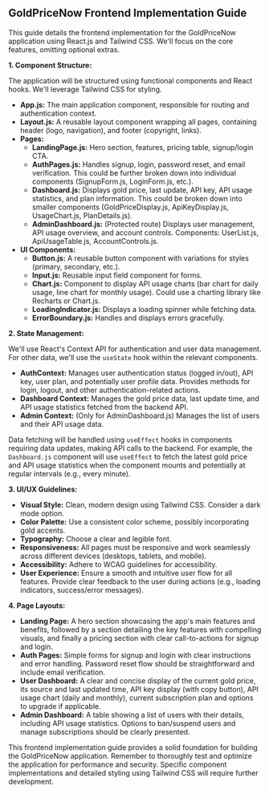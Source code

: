 ## GoldPriceNow Frontend Implementation Guide

This guide details the frontend implementation for the GoldPriceNow application using React.js and Tailwind CSS.  We'll focus on the core features, omitting optional extras.

**1. Component Structure:**

The application will be structured using functional components and React hooks.  We'll leverage Tailwind CSS for styling.

* **App.js:** The main application component, responsible for routing and authentication context.
* **Layout.js:**  A reusable layout component wrapping all pages, containing header (logo, navigation), and footer (copyright, links).
* **Pages:**
    * **LandingPage.js:** Hero section, features, pricing table, signup/login CTA.
    * **AuthPages.js:**  Handles signup, login, password reset, and email verification.  This could be further broken down into individual components (SignupForm.js, LoginForm.js, etc.).
    * **Dashboard.js:** Displays gold price, last update, API key, API usage statistics, and plan information.  This could be broken down into smaller components (GoldPriceDisplay.js, ApiKeyDisplay.js, UsageChart.js, PlanDetails.js).
    * **AdminDashboard.js:** (Protected route) Displays user management, API usage overview, and account controls.  Components: UserList.js, ApiUsageTable.js, AccountControls.js.
* **UI Components:**
    * **Button.js:**  A reusable button component with variations for styles (primary, secondary, etc.).
    * **Input.js:** Reusable input field component for forms.
    * **Chart.js:**  Component to display API usage charts (bar chart for daily usage, line chart for monthly usage).  Could use a charting library like Recharts or Chart.js.
    * **LoadingIndicator.js:** Displays a loading spinner while fetching data.
    * **ErrorBoundary.js:**  Handles and displays errors gracefully.


**2. State Management:**

We'll use React's Context API for authentication and user data management.  For other data, we'll use the `useState` hook within the relevant components.

* **AuthContext:**  Manages user authentication status (logged in/out), API key, user plan, and potentially user profile data.  Provides methods for login, logout, and other authentication-related actions.
* **Dashboard Context:** Manages the gold price data, last update time, and API usage statistics fetched from the backend API.
* **Admin Context:** (Only for AdminDashboard.js)  Manages the list of users and their API usage data.

Data fetching will be handled using `useEffect` hooks in components requiring data updates, making API calls to the backend.  For example, the `Dashboard.js` component will use `useEffect` to fetch the latest gold price and API usage statistics when the component mounts and potentially at regular intervals (e.g., every minute).

**3. UI/UX Guidelines:**

* **Visual Style:** Clean, modern design using Tailwind CSS.  Consider a dark mode option.
* **Color Palette:**  Use a consistent color scheme, possibly incorporating gold accents.
* **Typography:** Choose a clear and legible font.
* **Responsiveness:**  All pages must be responsive and work seamlessly across different devices (desktops, tablets, and mobile).
* **Accessibility:** Adhere to WCAG guidelines for accessibility.
* **User Experience:**  Ensure a smooth and intuitive user flow for all features.  Provide clear feedback to the user during actions (e.g., loading indicators, success/error messages).

**4. Page Layouts:**

* **Landing Page:**  A hero section showcasing the app's main features and benefits, followed by a section detailing the key features with compelling visuals, and finally a pricing section with clear call-to-actions for signup and login.
* **Auth Pages:** Simple forms for signup and login with clear instructions and error handling. Password reset flow should be straightforward and include email verification.
* **User Dashboard:**  A clear and concise display of the current gold price, its source and last updated time, API key display (with copy button), API usage chart (daily and monthly), current subscription plan and options to upgrade if applicable.
* **Admin Dashboard:** A table showing a list of users with their details, including API usage statistics.  Options to ban/suspend users and manage subscriptions should be clearly presented.


This frontend implementation guide provides a solid foundation for building the GoldPriceNow application.  Remember to thoroughly test and optimize the application for performance and security.  Specific component implementations and detailed styling using Tailwind CSS will require further development.

